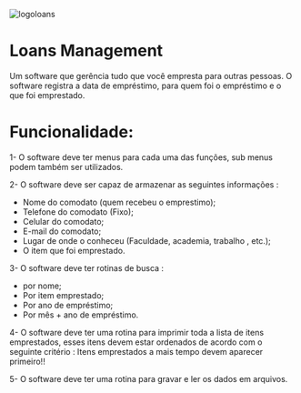 ![logoloans](https://user-images.githubusercontent.com/43214946/51069386-f5287a00-160c-11e9-9d3a-3a49dd081ced.png)


# Loans Management

   Um software que gerência tudo que você empresta para outras pessoas. O
software registra a data de empréstimo, para quem foi o empréstimo e o que
foi emprestado.

# Funcionalidade:

1- O software deve ter menus para cada uma das funções, sub menus podem
também ser utilizados.

2- O software deve ser capaz de armazenar as seguintes informações :
 - Nome do comodato (quem recebeu o emprestimo);
 - Telefone do comodato (Fixo);
 - Celular do comodato;
 - E-mail do comodato;
 - Lugar de onde o conheceu (Faculdade, academia, trabalho , etc.);
 - O item que foi emprestado.

3- O software deve ter rotinas de busca :
 - por nome;
 - Por item emprestado;
 - Por ano de empréstimo;
 - Por mês + ano de empréstimo.

4- O software deve ter uma rotina para imprimir toda a lista de itens
emprestados, esses itens devem estar ordenados de acordo com o seguinte
critério : Itens emprestados a mais tempo devem aparecer primeiro!!

5- O software deve ter uma rotina para gravar e ler os dados em arquivos.
